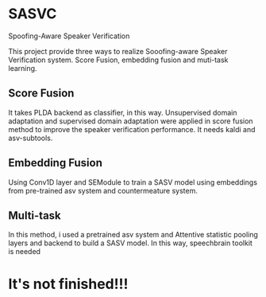 # SASVC
Spoofing-Aware Speaker Verification

This project provide three ways to realize Sooofing-aware Speaker Verification system. Score Fusion, embedding fusion and muti-task learning.

## Score Fusion
It takes PLDA backend as classifier, in this way. Unsupervised domain adaptation and supervised domain adaptation were applied in score fusion method to improve the speaker verification performance. It needs kaldi and asv-subtools.

## Embedding Fusion
Using Conv1D layer and SEModule to train a SASV model using embeddings from pre-trained asv system and countermeature system. 

## Multi-task
In this method, i used a pretrained asv system and Attentive statistic pooling layers and backend to build a SASV model. In this way, speechbrain toolkit is needed

# It's not finished!!!
